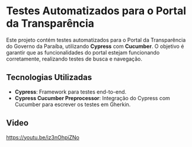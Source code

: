 # Testes Automatizados para o Portal da Transparência

Este projeto contém testes automatizados para o Portal da Transparência do Governo da Paraíba, utilizando **Cypress** com **Cucumber**. O objetivo é garantir que as funcionalidades do portal estejam funcionando corretamente, realizando testes de busca e navegação.

## Tecnologias Utilizadas

- **Cypress**: Framework para testes end-to-end.
- **Cypress Cucumber Preprocessor**: Integração do Cypress com Cucumber para escrever os testes em Gherkin.

## Video

https://youtu.be/iz3nOhpiZNo
